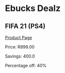 
# Ebucks Dealz
## FIFA 21 (PS4)
[Product Page](https://www.ebucks.com/web/shop/productSelected.do?prodId=1066564688&catId=365757697)

Price: R899.00

Savings: 400.0

Percentage off: 40%
	